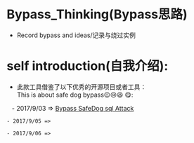 # Bypass_Thinking(Bypass思路)
+ Record bypass and ideas/记录与绕过实例
  
# self introduction(自我介绍):
   
+ 此款工具借鉴了以下优秀的开源项目或者工具：
</br>This is about safe dog bypass:wink::cry::laughing: :yum::   
  
    - 2017/9/03 => [Bypass SafeDog sql Attack](http://www.secist.com)  

    - 2017/9/05 => 

    - 2017/9/06 => 
